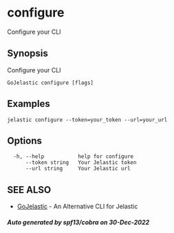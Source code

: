 #  configure

Configure your CLI

## Synopsis

Configure your CLI

```
GoJelastic configure [flags]
```

## Examples

```
jelastic configure --token=your_token --url=your_url
```

## Options

```
  -h, --help           help for configure
      --token string   Your Jelastic token
      --url string     Your Jelastic url
```

## SEE ALSO

* [GoJelastic](GoJelastic.md)	 - An Alternative CLI for Jelastic

##### Auto generated by spf13/cobra on 30-Dec-2022
